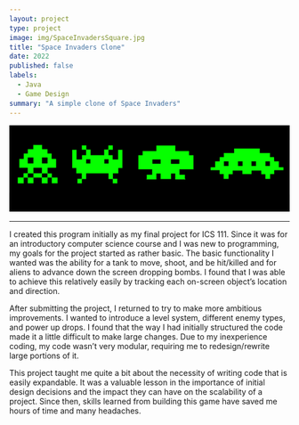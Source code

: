 ```yaml
---
layout: project
type: project
image: img/SpaceInvadersSquare.jpg
title: "Space Invaders Clone"
date: 2022
published: false
labels:
  - Java
  - Game Design
summary: "A simple clone of Space Invaders"
---
```


<img class="img-fluid" src="../img/SpaceInvaders.png">

<hr>

I created this program initially as my final project for ICS 111. Since it was for an introductory computer science course and I was new to programming, my goals for the project started as rather basic. The basic functionality I wanted was the ability for a tank to move, shoot, and be hit/killed and for aliens to advance down the screen dropping bombs. I found that I was able to achieve this relatively easily by tracking each on-screen object’s location and direction.

After submitting the project, I returned to try to make more ambitious improvements. I wanted to introduce a level system, different enemy types, and power up drops. I found that the way I had initially structured the code made it a little difficult to make large changes. Due to my inexperience coding, my code wasn’t very modular, requiring me to redesign/rewrite large portions of it.

This project taught me quite a bit about the necessity of writing code that is easily expandable. It was a valuable lesson in the importance of initial design decisions and the impact they can have on the scalability of a project. Since then, skills learned from building this game have saved me hours of time and many headaches.
